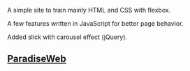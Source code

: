 <p>A simple site to train mainly HTML and CSS with flexbox.</p>
<p>A few features written in JavaScript for better page behavior.</p>
<p>Added slick with carousel effect (jQuery).</p>

## [ParadiseWeb](https://kaweight.github.io/Kitesurfing.github.io/)
